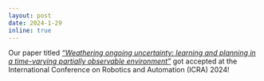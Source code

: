 ```yaml
---
layout: post
date: 2024-1-29
inline: true
---
```



Our paper titled _<a href="https://arxiv.org/pdf/2312.03263.pdf"> “Weathering ongoing uncertainty: learning and planning in a time-varying partially observable environment”</a>_ got accepted at the International Conference on Robotics and Automation (ICRA) 2024!


